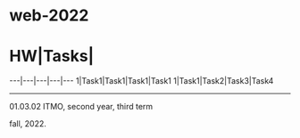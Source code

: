 # web-2022

# HW|Tasks|
---|---|---|---|---
1|Task1|Task1|Task1|Task1
1|Task1|Task2|Task3|Task4

------
01.03.02 ITMO, second year, third term

fall, 2022.
